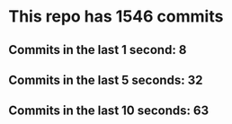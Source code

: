 # This repo has 1546 commits

## Commits in the last 1 second: 8
## Commits in the last 5 seconds: 32
## Commits in the last 10 seconds: 63

